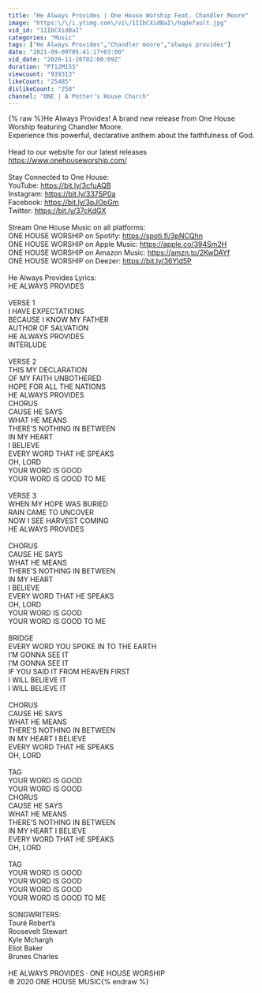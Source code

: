```yaml
---
title: "He Always Provides | One House Worship Feat. Chandler Moore"
image: "https:\/\/i.ytimg.com\/vi\/1IIbCXidBaI\/hqdefault.jpg"
vid_id: "1IIbCXidBaI"
categories: "Music"
tags: ["He Always Provides","Chandler moore","always provides"]
date: "2021-09-09T05:41:17+03:00"
vid_date: "2020-11-26T02:00:09Z"
duration: "PT12M15S"
viewcount: "939313"
likeCount: "25485"
dislikeCount: "258"
channel: "ONE | A Potter's House Church"
---
```

{% raw %}He Always Provides! A brand new release from One House Worship featuring Chandler Moore.<br />Experience this powerful, declarative anthem about the faithfulness of God.<br /><br />Head to our website for our latest releases <a rel="nofollow" target="blank" href="https://www.onehouseworship.com/">https://www.onehouseworship.com/</a> <br /><br />Stay Connected to One House: <br />YouTube: <a rel="nofollow" target="blank" href="https://bit.ly/3cfuAQB">https://bit.ly/3cfuAQB</a><br />Instagram: <a rel="nofollow" target="blank" href="https://bit.ly/337SP0a">https://bit.ly/337SP0a</a> <br />Facebook: <a rel="nofollow" target="blank" href="https://bit.ly/3pJOpGm">https://bit.ly/3pJOpGm</a> <br />Twitter: <a rel="nofollow" target="blank" href="https://bit.ly/37cKdGX">https://bit.ly/37cKdGX</a> <br /><br />Stream One House Music on all platforms: <br />ONE HOUSE WORSHIP on Spotify: <a rel="nofollow" target="blank" href="https://spoti.fi/3pNCQhn">https://spoti.fi/3pNCQhn</a> <br />ONE HOUSE WORSHIP on Apple Music: <a rel="nofollow" target="blank" href="https://apple.co/394Sm2H">https://apple.co/394Sm2H</a> <br />ONE HOUSE WORSHIP on Amazon Music: <a rel="nofollow" target="blank" href="https://amzn.to/2KwDAYf">https://amzn.to/2KwDAYf</a> <br />ONE HOUSE WORSHIP on Deezer: <a rel="nofollow" target="blank" href="https://bit.ly/36Yld5P">https://bit.ly/36Yld5P</a> <br /><br />He Always Provides Lyrics: <br />HE ALWAYS PROVIDES<br /><br />VERSE 1<br />I HAVE EXPECTATIONS<br />BECAUSE I KNOW MY FATHER<br />AUTHOR OF SALVATION<br />HE ALWAYS PROVIDES<br />INTERLUDE<br /><br />VERSE 2<br />THIS MY DECLARATION<br />OF MY FAITH UNBOTHERED<br />HOPE FOR ALL THE NATIONS<br />HE ALWAYS PROVIDES<br />CHORUS<br />CAUSE HE SAYS<br />WHAT HE MEANS<br />THERE’S NOTHING IN BETWEEN<br />IN MY HEART<br />I BELIEVE<br />EVERY WORD THAT HE SPEAKS<br />OH, LORD<br />YOUR WORD IS GOOD<br />YOUR WORD IS GOOD TO ME<br /><br />VERSE 3<br />WHEN MY HOPE WAS BURIED<br />RAIN CAME TO UNCOVER<br />NOW I SEE HARVEST COMING<br />HE ALWAYS PROVIDES<br /><br />CHORUS<br />CAUSE HE SAYS<br />WHAT HE MEANS<br />THERE’S NOTHING IN BETWEEN<br />IN MY HEART<br />I BELIEVE<br />EVERY WORD THAT HE SPEAKS<br />OH, LORD<br />YOUR WORD IS GOOD<br />YOUR WORD IS GOOD TO ME<br /><br />BRIDGE<br />EVERY WORD YOU SPOKE IN TO THE EARTH<br />I’M GONNA SEE IT<br />I’M GONNA SEE IT<br />IF YOU SAID IT FROM HEAVEN FIRST<br />I WILL BELIEVE IT<br />I WILL BELIEVE IT<br /><br />CHORUS<br />CAUSE HE SAYS<br />WHAT HE MEANS<br />THERE’S NOTHING IN BETWEEN<br />IN MY HEART I BELIEVE<br />EVERY WORD THAT HE SPEAKS<br />OH, LORD<br /><br />TAG<br />YOUR WORD IS GOOD<br />YOUR WORD IS GOOD<br />CHORUS<br />CAUSE HE SAYS<br />WHAT HE MEANS<br />THERE’S NOTHING IN BETWEEN<br />IN MY HEART I BELIEVE<br />EVERY WORD THAT HE SPEAKS<br />OH, LORD<br /><br />TAG<br />YOUR WORD IS GOOD<br />YOUR WORD IS GOOD<br />YOUR WORD IS GOOD<br />YOUR WORD IS GOOD TO ME<br /><br />SONGWRITERS:<br />Touré Robert’s <br />Roosevelt Stewart <br />Kyle Mchargh<br />Eliot Baker <br />Brunes Charles<br /><br />HE ALWAYS PROVIDES · ONE HOUSE WORSHIP<br />℗ 2020 ONE HOUSE MUSIC{% endraw %}
